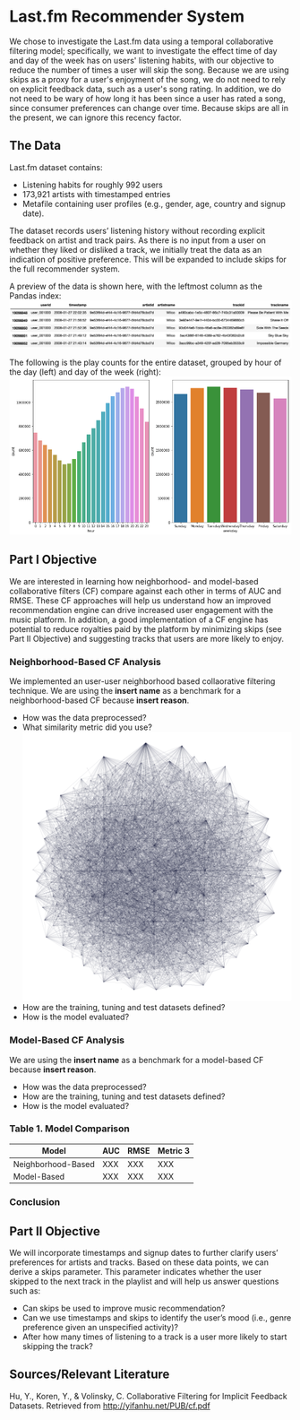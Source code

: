 # Last.fm Recommender System

We chose to investigate the Last.fm data using a temporal collaborative filtering model; specifically, we want to investigate the effect time of day and day of the week has on users' listening habits, with our objective to reduce the number of times a user will skip the song. Because we are using skips as a proxy for a user's enjoyment of the song, we do not need to rely on explicit feedback data, such as a user's song rating. In addition, we do not need to be wary of how long it has been since a user has rated a song, since consumer preferences can change over time. Because skips are all in the present, we can ignore this recency factor.

## The Data

Last.fm dataset contains:
* Listening habits for roughly 992 users
* 173,921 artists with timestamped entries
* Metafile containing user profiles (e.g., gender, age, country and signup date).
 
The dataset records users’ listening history without recording explicit feedback on artist and track pairs.  As there is no input from a user on whether they liked or disliked a track, we initially treat the data as an indication of positive preference. This will be expanded to include skips for the full recommender system.

A preview of the data is shown here, with the leftmost column as the Pandas index:
![Data Preview](data/DataPreview.png)

The following is the play counts for the entire dataset, grouped by hour of the day (left) and day of the week (right):
![Play Counts by hour of day and day of week](data/PlayCounts.png)

## Part I Objective
We are interested in learning how neighborhood- and model-based collaborative filters (CF) compare against each other in terms of AUC and RMSE.  These CF approaches will help us understand how an improved recommendation engine can drive increased user engagement with the music platform.  In addition, a good implementation of a CF engine has potential to reduce royalties paid by the platform by minimizing skips (see Part II Objective) and suggesting tracks that users are more likely to enjoy.

### Neighborhood-Based CF Analysis
We implemented an user-user neighborhood based collaorative filtering technique. 
We are using the **insert name** as a benchmark for a neighborhood-based CF because **insert reason**.
* How was the data preprocessed?
* What similarity metric did you use?
![Visualization of correlation between users](data/highly-correlated-users.png)
* How are the training, tuning and test datasets defined?
* How is the model evaluated?


### Model-Based CF Analysis
We are using the **insert name** as a benchmark for a model-based CF because **insert reason**.
* How was the data preprocessed?
* How are the training, tuning and test datasets defined?
* How is the model evaluated?


### Table 1. Model Comparison
Model | AUC | RMSE | Metric 3
--- | --- | --- | ---
Neighborhood-Based | XXX | XXX | XXX
Model-Based | XXX | XXX | XXX

### Conclusion


## Part II Objective
We will incorporate timestamps and signup dates to further clarify users’ preferences for artists and tracks.  Based on these data points, we can derive a skips parameter.  This parameter indicates whether the user skipped to the next track in the playlist and will help us answer questions such as:
* Can skips be used to improve music recommendation?
* Can we use timestamps and skips to identify the user’s mood (i.e., genre preference given an unspecified activity)?
* After how many times of listening to a track is a user more likely to start skipping the track?
 
 
## Sources/Relevant Literature
 
Hu, Y., Koren, Y., & Volinsky, C. Collaborative Filtering for Implicit Feedback Datasets. Retrieved from http://yifanhu.net/PUB/cf.pdf
